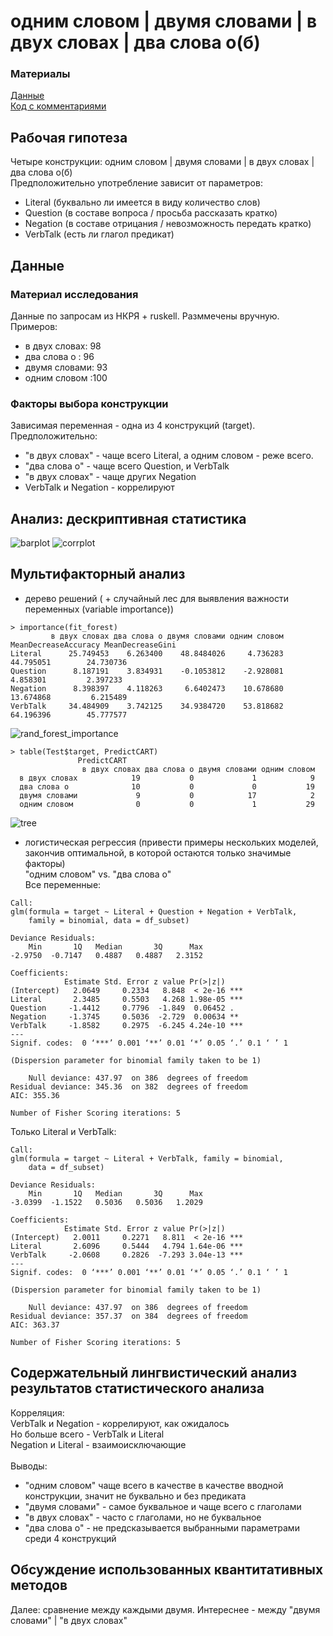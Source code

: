 # одним словом | двумя словами | в двух словах | два слова о(б)

### Материалы
[Данные](https://github.com/SoDipole/cxg-InTwoWords/master/data.csv)  
[Код с комментариями](https://github.com/SoDipole/cxg-InTwoWords/master/analyze.R)

## Рабочая гипотеза

Четыре конструкции: одним словом | двумя словами | в двух словах | два слова о(б) <br />
Предположительно употребление зависит от параметров:
- Literal (буквально ли имеется в виду количество слов)
- Question (в составе вопроса / просьба рассказать кратко)
- Negation (в составе отрицания / невозможность передать кратко)
- VerbTalk (есть ли глагол предикат)

## Данные

### Материал исследования
Данные по запросам из НКРЯ + ruskell. Разммечены вручную.<br />
Примеров:
- в двух словах: 98   
- два слова о  : 96
- двумя словами: 93
- одним словом :100


### Факторы выбора конструкции

Зависимая переменная - одна из 4 конструкций (target). <br />
Предположительно:
- "в двух словах" - чаще всего Literal, а одним словом - реже всего.
- "два слова о" - чаще всего Question, и VerbTalk
- "в двух словах" - чаще других Negation
- VerbTalk и Negation - коррелируют

## Анализ: дескриптивная статистика
![barplot](https://raw.githubusercontent.com/SoDipole/cxg-InTwoWords/master/barplot.PNG "barplot")
![corrplot](https://raw.githubusercontent.com/SoDipole/cxg-InTwoWords/master/corrplot.png "corrplot")

## Мультифакторный анализ

* дерево решений ( + случайный лес для выявления важности переменных (variable importance))  
```
> importance(fit_forest)
         в двух словах два слова о двумя словами одним словом MeanDecreaseAccuracy MeanDecreaseGini
Literal      25.749453    6.263400    48.8484026     4.736283            44.795051        24.730736
Question      8.187191    3.834931    -0.1053812    -2.928081             4.858301         2.397233
Negation      8.398397    4.118263     6.6402473    10.678680            13.674868         6.215489
VerbTalk     34.484909    3.742125    34.9384720    53.818682            64.196396        45.777577
```
![rand_forest_importance](https://raw.githubusercontent.com/SoDipole/cxg-InTwoWords/master/rand_forest_importance.png "rand_forest_importance")
```
> table(Test$target, PredictCART)
               PredictCART
                в двух словах два слова о двумя словами одним словом
  в двух словах            19           0             1            9
  два слова о              10           0             0           19
  двумя словами             9           0            17            2
  одним словом              0           0             1           29
```
![tree](https://raw.githubusercontent.com/SoDipole/cxg-InTwoWords/master/tree.png "tree")

* логистическая регрессия (привести примеры нескольких моделей, закончив оптимальной, в которой остаются только значимые факторы)  
"одним словом" vs. "два слова о" <br />
Все переменные:
```
Call:
glm(formula = target ~ Literal + Question + Negation + VerbTalk, 
    family = binomial, data = df_subset)

Deviance Residuals: 
    Min       1Q   Median       3Q      Max  
-2.9750  -0.7147   0.4887   0.4887   2.3152  

Coefficients:
            Estimate Std. Error z value Pr(>|z|)    
(Intercept)   2.0649     0.2334   8.848  < 2e-16 ***
Literal       2.3485     0.5503   4.268 1.98e-05 ***
Question     -1.4412     0.7796  -1.849  0.06452 .  
Negation     -1.3745     0.5036  -2.729  0.00634 ** 
VerbTalk     -1.8582     0.2975  -6.245 4.24e-10 ***
---
Signif. codes:  0 ‘***’ 0.001 ‘**’ 0.01 ‘*’ 0.05 ‘.’ 0.1 ‘ ’ 1

(Dispersion parameter for binomial family taken to be 1)

    Null deviance: 437.97  on 386  degrees of freedom
Residual deviance: 345.36  on 382  degrees of freedom
AIC: 355.36

Number of Fisher Scoring iterations: 5
```
Только Literal и VerbTalk:
```
Call:
glm(formula = target ~ Literal + VerbTalk, family = binomial, 
    data = df_subset)

Deviance Residuals: 
    Min       1Q   Median       3Q      Max  
-3.0399  -1.1522   0.5036   0.5036   1.2029  

Coefficients:
            Estimate Std. Error z value Pr(>|z|)    
(Intercept)   2.0011     0.2271   8.811  < 2e-16 ***
Literal       2.6096     0.5444   4.794 1.64e-06 ***
VerbTalk     -2.0608     0.2826  -7.293 3.04e-13 ***
---
Signif. codes:  0 ‘***’ 0.001 ‘**’ 0.01 ‘*’ 0.05 ‘.’ 0.1 ‘ ’ 1

(Dispersion parameter for binomial family taken to be 1)

    Null deviance: 437.97  on 386  degrees of freedom
Residual deviance: 357.37  on 384  degrees of freedom
AIC: 363.37

Number of Fisher Scoring iterations: 5
```

## Содержательный лингвистический анализ результатов статистического анализа
Корреляция:
<br /> VerbTalk и Negation - коррелируют, как ожидалось
<br /> Но больше всего - VerbTalk и Literal
<br /> Negation и Literal - взаимоисключающие 
<br /><br />
Выводы:
- "одним словом" чаще всего в качестве в качестве вводной конструкции, значит не буквально и без предиката
- "двумя словами" - самое буквальное и чаще всего с глаголами
- "в двух словах" - часто с глаголами, но не буквальное
- "два слова о" - не предсказывается выбранными параметрами среди 4 конструкций

## Обсуждение использованных квантитативных методов
Далее: сравнение между каждыми двумя. Интереснее - между "двумя словами" | "в двух словах"
